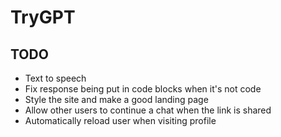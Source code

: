 # TryGPT

## TODO

- Text to speech
- Fix response being put in code blocks when it's not code
- Style the site and make a good landing page
- Allow other users to continue a chat when the link is shared
- Automatically reload user when visiting profile

